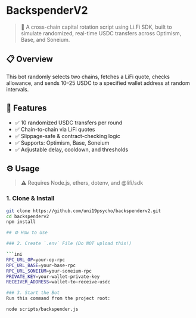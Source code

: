 # BackspenderV2

> 💸 A cross-chain capital rotation script using Li.Fi SDK, built to simulate randomized, real-time USDC transfers across Optimism, Base, and Soneium.

## 📋 Overview

This bot randomly selects two chains, fetches a LiFi quote, checks allowance, and sends $10–$25 USDC to a specified wallet address at random intervals.

## 🧠 Features

- ✅ 10 randomized USDC transfers per round
- ✅ Chain-to-chain via LiFi quotes
- ✅ Slippage-safe & contract-checking logic
- ✅ Supports: Optimism, Base, Soneium
- ✅ Adjustable delay, cooldown, and thresholds

## ⚙️ Usage

> ⚠️ Requires Node.js, ethers, dotenv, and @lifi/sdk

### 1. Clone & Install

```bash
git clone https://github.com/uni19psycho/backspenderv2.git
cd backspenderv2
npm install

## ⚙️ How to Use

### 2. Create `.env` File (Do NOT upload this!)

```ini
RPC_URL_OP=your-op-rpc
RPC_URL_BASE=your-base-rpc
RPC_URL_SONEIUM=your-soneium-rpc
PRIVATE_KEY=your-wallet-private-key
RECEIVER_ADDRESS=wallet-to-receive-usdc

### 3. Start the Bot
Run this command from the project root:

node scripts/backspender.js
